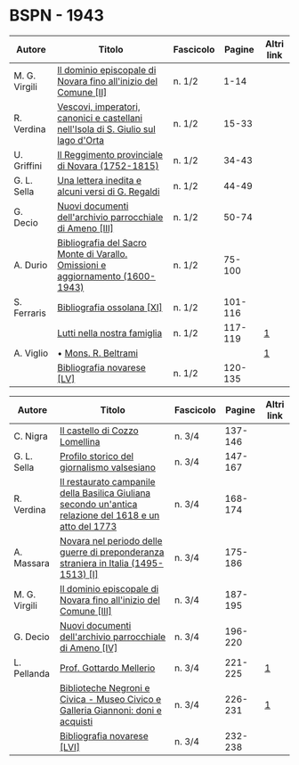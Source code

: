 # BSPN - 1943

| Autore        | Titolo                                                                                                                                  | Fascicolo | Pagine  | Altri link                                             |
|---------------|-----------------------------------------------------------------------------------------------------------------------------------------|-----------|---------|--------------------------------------------------------|
| M. G. Virgili | [Il dominio episcopale di Novara fino all'inizio del Comune [II]](https://en.calameo.com/read/0072607352743f81867a9)                    | n. 1/2    | 1-14    |                                                        |
| R. Verdina    | [Vescovi, imperatori, canonici e castellani nell'Isola di S. Giulio sul lago d'Orta](https://en.calameo.com/read/0072607352743f81867a9) | n. 1/2    | 15-33   |                                                        |
| U. Griffini   | [Il Reggimento provinciale di Novara (1752-1815)](https://en.calameo.com/read/0072607352743f81867a9)                                    | n. 1/2    | 34-43   |                                                        |
| G. L. Sella   | [Una lettera inedita e alcuni versi di G. Regaldi](https://en.calameo.com/read/0072607352743f81867a9)                                   | n. 1/2    | 44-49   |                                                        |
| G. Decio      | [Nuovi documenti dell'archivio parrocchiale di Ameno [III]](https://en.calameo.com/read/0072607352743f81867a9)                          | n. 1/2    | 50-74   |                                                        |
| A. Durio      | [Bibliografia del Sacro Monte di Varallo. Omissioni e aggiornamento (1600-1943)](https://en.calameo.com/read/0072607352743f81867a9)     | n. 1/2    | 75-100  |                                                        |
| S. Ferraris   | [Bibliografia ossolana [XI]](https://en.calameo.com/read/0072607352743f81867a9)                                                         | n. 1/2    | 101-116 |                                                        |
|               | [Lutti nella nostra famiglia](http://www.ssno.it/BSPNo/bspn_not43.html#431)                                                             | n. 1/2    | 117-119 | [1](https://en.calameo.com/read/0072607352743f81867a9) |
| A. Viglio     | • [Mons. R. Beltrami](http://www.ssno.it/BSPNo/bspn_not43.html#431belt)                                                                 |           |         | [1](https://en.calameo.com/read/0072607352743f81867a9) |
|               | [Bibliografia novarese [LV]](https://en.calameo.com/read/0072607352743f81867a9)                                                         | n. 1/2    | 120-135 |                                                        |

| Autore        | Titolo                                                                                                                                                       | Fascicolo | Pagine  | Altri link                                             |
|---------------|--------------------------------------------------------------------------------------------------------------------------------------------------------------|-----------|---------|--------------------------------------------------------|
| C. Nigra      | [Il castello di Cozzo Lomellina](https://en.calameo.com/read/0072607351c238bfb35d7)                                                                          | n. 3/4    | 137-146 |                                                        |
| G. L. Sella   | [Profilo storico del giornalismo valsesiano](https://en.calameo.com/read/0072607351c238bfb35d7)                                                              | n. 3/4    | 147-167 |                                                        |
| R. Verdina    | [Il restaurato campanile della Basilica Giuliana secondo un'antica relazione del 1618 e un atto del 1773](https://en.calameo.com/read/0072607351c238bfb35d7) | n. 3/4    | 168-174 |                                                        |
| A. Massara    | [Novara nel periodo delle guerre di preponderanza straniera in Italia (1495-1513) [I]](https://en.calameo.com/read/0072607351c238bfb35d7)                    | n. 3/4    | 175-186 |                                                        |
| M. G. Virgili | [Il dominio episcopale di Novara fino all'inizio del Comune [III]](https://en.calameo.com/read/0072607351c238bfb35d7)                                        | n. 3/4    | 187-195 |                                                        |
| G. Decio      | [Nuovi documenti dell'archivio parrocchiale di Ameno [IV]](https://en.calameo.com/read/0072607351c238bfb35d7)                                                | n. 3/4    | 196-220 |                                                        |
| L. Pellanda   | [Prof. Gottardo Mellerio](http://www.ssno.it/BSPNo/bspn_not43.html#433a)                                                                                     | n. 3/4    | 221-225 | [1](https://en.calameo.com/read/0072607351c238bfb35d7) |
|               | [Biblioteche Negroni e Civica - Museo Civico e Galleria Giannoni: doni e acquisti](http://www.ssno.it/BSPNo/bspn_not43.html#433b)                            | n. 3/4    | 226-231 | [1](https://en.calameo.com/read/0072607351c238bfb35d7) |
|               | [Bibliografia novarese [LVI]](https://en.calameo.com/read/0072607351c238bfb35d7)                                                                             | n. 3/4    | 232-238 |                                                        |

